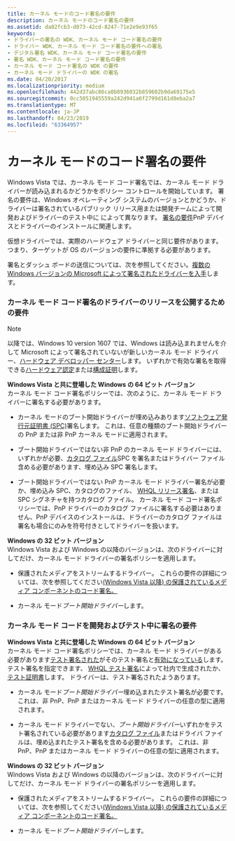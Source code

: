 ```yaml
---
title: カーネル モードのコード署名の要件
description: カーネル モードのコード署名の要件
ms.assetid: da02fcb3-d073-42cd-8247-71e2e9e93f65
keywords:
- ドライバーの署名の WDK、カーネル モード コード署名の要件
- ドライバー WDK、カーネル モード コード署名の要件への署名
- デジタル署名 WDK、カーネル モード コード署名の要件
- 署名 WDK、カーネル モード コード署名の要件
- カーネル モード コード署名の WDK の要件
- カーネル モード ドライバーの WDK の署名
ms.date: 04/20/2017
ms.localizationpriority: medium
ms.openlocfilehash: 442d37abc86ca0b8936032b859602b9da69175e5
ms.sourcegitcommit: 0cc5051945559a242d941a6f2799d161d8eba2a7
ms.translationtype: MT
ms.contentlocale: ja-JP
ms.lasthandoff: 04/23/2019
ms.locfileid: "63364957"
---
```

# <a name="kernel-mode-code-signing-requirements"></a>カーネル モードのコード署名の要件


Windows Vista では、カーネル モード コード署名では、カーネル モード ドライバーが読み込まれるかどうかをポリシー コントロールを開始しています。 署名の要件は、Windows オペレーティング システムのバージョンとかどうか、ドライバーは署名されているパブリック リリース用または開発チームによって開発およびドライバーのテスト中に によって異なります。 [署名の要件](pnp-device-installation-signing-requirements--windows-vista-and-later-.md)PnP デバイスとドライバーのインストールに関連します。

仮想ドライバーでは、実際のハードウェア ドライバーと同じ要件があります。 つまり、ターゲットが OS のバージョンの要件に準拠する必要があります。

署名とダッシュ ボードの送信については、次を参照してください。[複数の Windows バージョンの Microsoft によって署名されたドライバーを入手](https://docs.microsoft.com/windows-hardware/drivers/dashboard/get-drivers-signed-by-microsoft-for-multiple-windows-versions)します。

### <a href="" id="kernel-mode-code-signing-requirements-for-public-release-of-a-driver"></a> カーネル モード コード署名のドライバーのリリースを公開するための要件

> [!NOTE]
> 以降では、Windows 10 version 1607 では、Windows は読み込まれませんを介して Microsoft によって署名されていないが新しいカーネル モード ドライバー、[ハードウェア デベロッパー センター](https://docs.microsoft.com/windows-hardware/drivers/dashboard/register-for-the-hardware-program)します。  いずれかで有効な署名を取得できる[ハードウェア認定](https://docs.microsoft.com/windows-hardware/drivers/dashboard/hardware-certification-submissions)または[構成証明](https://docs.microsoft.com/windows-hardware/drivers/dashboard/attestation-signing-a-kernel-driver-for-public-release)します。 


<a href="" id="--------64-bit-versions-of-windows-starting-with-"></a> **Windows Vista と共に登場した Windows の 64 ビット バージョン**  
カーネル モード コード署名ポリシーでは、次のように、カーネル モード ドライバーに署名する必要があります。

-   カーネル モードのブート開始ドライバーが埋め込みあります[ソフトウェア発行元証明書 (SPC)](software-publisher-certificate.md)署名します。 これは、任意の種類のブート開始ドライバーの PnP または非 PnP カーネル モードに適用されます。

-   ブート開始ドライバーではない非 PnP のカーネル モード ドライバーには、いずれかが必要、[カタログ ファイル](catalog-files.md)SPC を署名またはドライバー ファイル含める必要があります、埋め込み SPC 署名します。

-   ブート開始ドライバーではない PnP カーネル モード ドライバー署名が必要か、埋め込み SPC、カタログのファイル、 [WHQL リリース署名](whql-release-signature.md)、または SPC シグネチャを持つカタログ ファイル。 カーネル モード コード署名ポリシーでは、PnP ドライバーのカタログ ファイルに署名する必要はありません、PnP デバイスのインストールは、ドライバーのカタログ ファイルは署名も場合にのみを符号付きとしてドライバーを扱います。

<a href="" id="32-bit-versions-of-windows"></a>**Windows の 32 ビット バージョン**  
Windows Vista および Windows の以降のバージョンは、次のドライバーに対してだけ、カーネル モード ドライバーの署名ポリシーを適用します。

-   保護されたメディアをストリームするドライバー。 これらの要件の詳細については、次を参照してください[(Windows Vista 以降) の保護されているメディア コンポーネントのコード署名。](https://go.microsoft.com/fwlink/p/?linkid=69258)

-   カーネル モード*ブート開始ドライバー*します。

### <a href="" id="kernel-mode-code-signing-requirements-during-development-and-test"></a> カーネル モード コードを開発およびテスト中に署名の要件

<a href="" id="--------64-bit-versions-of-windows-starting-with-"></a> **Windows Vista と共に登場した Windows の 64 ビット バージョン**  
カーネル モード コード署名ポリシーでは、カーネル モード ドライバーがある必要があります[テスト署名された](test-signing-driver-packages.md)がそのテスト署名と[有効になっている](the-testsigning-boot-configuration-option.md)します。 テスト署名を指定できます、 [WHQL テスト署名](whql-test-signature-program.md)によって社内で生成されたか、[テスト証明書](test-certificates.md)します。 ドライバーは、テスト署名されたようあります。

-   カーネル モード*ブート開始ドライバー*埋め込まれたテスト署名が必要です。 これは、非 PnP、PnP またはカーネル モード ドライバーの任意の型に適用されます。

-   カーネル モード ドライバーでない、*ブート開始ドライバー*いずれかをテスト署名されている必要があります[カタログ ファイル](catalog-files.md)またはドライバ ファイルは、埋め込まれたテスト署名を含める必要があります。 これは、非 PnP、PnP またはカーネル モード ドライバーの任意の型に適用されます。

<a href="" id="32-bit-versions-of-windows"></a>**Windows の 32 ビット バージョン**  
Windows Vista および Windows の以降のバージョンは、次のドライバーに対してだけ、カーネル モード ドライバーの署名ポリシーを適用します。

-   保護されたメディアをストリームするドライバー。 これらの要件の詳細については、次を参照してください[(Windows Vista 以降) の保護されているメディア コンポーネントのコード署名。](https://go.microsoft.com/fwlink/p/?linkid=69258)

-   カーネル モード*ブート開始ドライバー*します。

 

 





